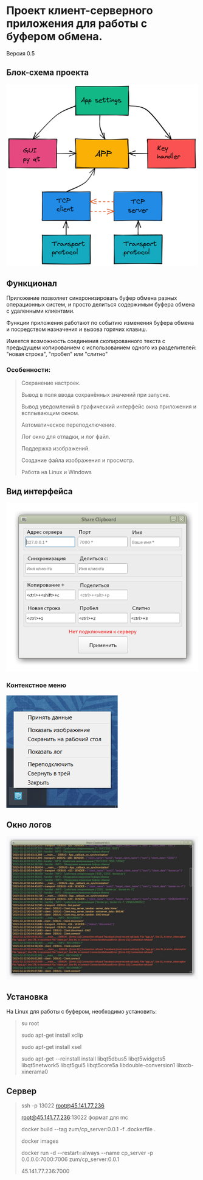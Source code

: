 
# Проект клиент-серверного приложения для работы с буфером обмена.
Версия 0.5
## Блок-схема проекта

![alt text](images/block_scheme.png)

## Функционал

Приложение позволяет синхронизировать буфер обмена разных операционных систем, и просто делиться содержимым буфера обмена с удаленными клиентами.

Функции приложения работают по событию изменения буфера обмена и посредством назначения и вызова горячих клавиш.

Имеется возможность соединения скопированного текста с предыдущем копированием с использованием одного из разделителей: "новая строка", "пробел" или "слитно"

### Особенности:

> Сохранение настроек.
>
> Вывод в поля ввода сохранённых значений при запуске.
>
> Вывод уведомлений в графический интерфейс окна приложения и всплывающим окном.
>
> Автоматическое переподключение.
>
> Лог окно для отладки, и лог файл.
> 
> Поддержка изображений.
>
> Создание файла изображения и просмотр.
>
> Работа на Linux и Windows


## Вид интерфейса
![alt text](images/gui.png)

### Контекстное меню
![alt text](images/contex_menu.png)

## Окно логов
![alt text](images/log_window.jpg)

## Установка

На Linux для работы с буфером, необходимо установить:

> su root
>
> sudo apt-get install xclip
>
> sudo apt-get install xsel
>
> sudo apt-get --reinstall install libqt5dbus5 libqt5widgets5 libqt5network5 libqt5gui5 libqt5core5a libdouble-conversion1 libxcb-xinerama0



## Сервер

> ssh -p 13022 root@45.141.77.236
>
> root@45.141.77.236:13022  формат для mc
>
> docker build --tag zum/cp_server:0.0.1 -f .dockerfile .
>
> docker images 
>
> docker run -d --restart=always  --name cp_server -p 0.0.0.0:7000:7006 zum/cp_server:0.0.1
>
> 45.141.77.236:7000

